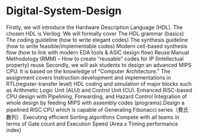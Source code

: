 # Digital-System-Design
Firstly, we will introduce the Hardware Description
Language (HDL). The chosen HDL is Verilog. We will formally cover
  The HDL grammar (basics)
  The coding guideline (how to write elegant codes)
  The synthesis guideline (how to write feasible/implementable codes)
  Modern cell-based synthesis flow (how to link with modern EDA tools & ASIC design flow)
  Reuse Manual Methodology (RMM) – How to create “reusable” codes for IP (Intellectual property) reuse
Secondly, we will ask students to design an advanced MIPS CPU. It is based on the knowledge of “Computer Architecture.” The assignment covers Instruction development and implementations in RTL(register-transfer level) HDL coding and simulation of major blocks such as Arithmetic Logic Unit (ALU) and Control Unit (CU).
Enhanced RISC-based CPU design with Pipelining, Forwarding, and Hazard Control
Integration of whole design by feeding MIPS with assembly codes (programs).Design a pipelined RISC CPU which is capable of
  Generating Fibonacci series（費氏數列）
  Executing efficient Sorting algorithms
Compete with all teams in terms of Gate count and Execution Speed (Area x Timing performance index)
